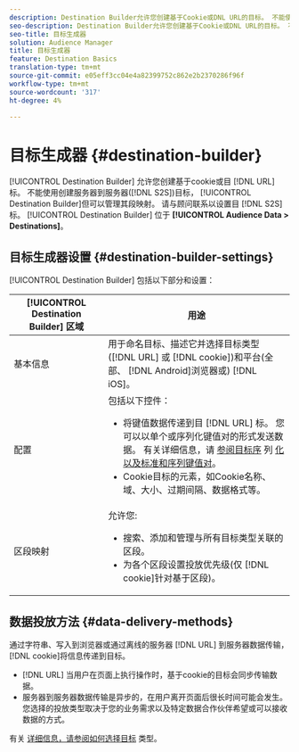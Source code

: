 ```yaml
---
description: Destination Builder允许您创建基于Cookie或DNL URL的目标。 不能使用目标生成器创建服务器到服务器(S2S)目标，但可以管理其段映射。 请与顾问联系以设置S2S目标。 目标生成器位于“受众数据”>“目标”中。
seo-description: Destination Builder允许您创建基于Cookie或DNL URL的目标。 不能使用目标生成器创建服务器到服务器(S2S)目标，但可以管理其段映射。 请与顾问联系以设置S2S目标。 目标生成器位于“受众数据”>“目标”中。
seo-title: 目标生成器
solution: Audience Manager
title: 目标生成器
feature: Destination Basics
translation-type: tm+mt
source-git-commit: e05eff3cc04e4a82399752c862e2b2370286f96f
workflow-type: tm+mt
source-wordcount: '317'
ht-degree: 4%

---
```



# 目标生成器 {#destination-builder}

[!UICONTROL Destination Builder] 允许您创建基于cookie或目 [!DNL URL] 标。 不能使用创建服务器到服务器([!DNL S2S])目标， [!UICONTROL Destination Builder]但可以管理其段映射。 请与顾问联系以设置目 [!DNL S2S] 标。 [!UICONTROL Destination Builder] 位于 **[!UICONTROL Audience Data > Destinations]**。

## 目标生成器设置 {#destination-builder-settings}

<!-- destination-builder.xml -->

[!UICONTROL Destination Builder] 包括以下部分和设置：

| [!UICONTROL Destination Builder] 区域 | 用途 |
|--- |--- |
| 基本信息 | 用于命名目标、描述它并选择目标类型([!DNL URL] 或 [!DNL cookie])和平台(全部、 [!DNL Android]浏览器或) [!DNL iOS]。 |
| 配置 | 包括以下控件： <br/><ul><li>将键值数据传递到目 [!DNL URL] 标。 您可以以单个或序列化键值对的形式发送数据。 有关详细信息，请 [参阅目标序](../../features/destinations/key-value-pairs.md#destination-serialized) 列 [化以及标准和序列键值对](../../features/destinations/key-value-pairs.md)。 </li><li>Cookie目标的元素，如Cookie名称、域、大小、过期间隔、数据格式等。</li></ul> |
| 区段映射 | 允许您: <br/><ul><li>搜索、添加和管理与所有目标类型关联的区段。 </li><li>为各个区段设置投放优先级(仅 [!DNL cookie]针对基于区段)。</li></ul> |

## 数据投放方法 {#data-delivery-methods}

通过字符串、写入到浏览器或通过离线的服务器 [!DNL URL] 到服务器数据传输， [!DNL cookie]将信息传递到目标。

* [!DNL URL] 当用户在页面上执行操作时，基于cookie的目标会同步传输数据。
* 服务器到服务器数据传输是异步的，在用户离开页面后很长时间可能会发生。 您选择的投放类型取决于您的业务需求以及特定数据合作伙伴希望或可以接收数据的方式。

有关 [详细信息，请参阅如何选择目标](../../features/destinations/destinations.md) 类型。
